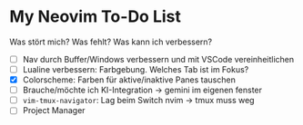 # My Neovim To-Do List

Was stört mich? Was fehlt? Was kann ich verbessern?

- [ ] Nav durch Buffer/Windows verbessern und mit VSCode vereinheitlichen
- [ ] Lualine verbessern: Farbgebung. Welches Tab ist im Fokus?
- [x] Colorscheme: Farben für aktive/inaktive Panes tauschen
- [ ] Brauche/möchte ich KI-Integration -> gemini im eigenen fenster
- [ ] `vim-tmux-navigator`: Lag beim Switch nvim -> tmux muss weg
- [ ] Project Manager
